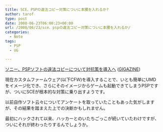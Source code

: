 ```yaml
---
title: SCE、PSPの違法コピー対策についに本腰を入れるか?
author: tarof
type: post
date: 2008-06-23T06:00:23+00:00
url: /2008/06/23/sce、pspの違法コピー対策についに本腰を入れるか/
categories:
  - Note
tags:
  - PSP
  - UG

---
```

[ソニー、PSPソフトの違法コピーについて対抗策を導入へ][1] ([GIGAZINE][2])

現在カスタムファームウェア(以下CFW)を導入することで、いとも簡単にUMDをイメージ化でき、さらにそのイメージからゲームも起動できてしまうPSPですが、ついにSCEが根本的な対策に乗り出すようです。

以前自作ソフト云々についてアンケートを取っていたこともあった気がしますが、その結果を踏まえた上での決断かもしれません。

最初にハックされて以来、ハッカーとのいたちごっこが続いていたわけですが、ついにそれが終わったりするんでしょうか。

 [1]: http://gigazine.net/index.php?/news/comments/20080623_psp_copy/
 [2]: http://www.gigazine.net/